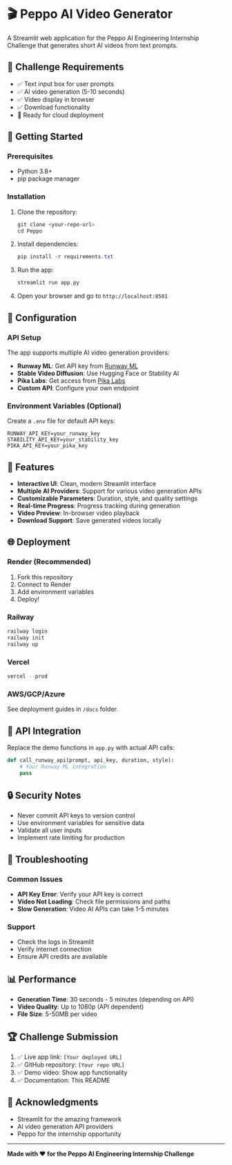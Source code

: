 # 🎬 Peppo AI Video Generator

A Streamlit web application for the Peppo AI Engineering Internship Challenge that generates short AI videos from text prompts.

## 🎯 Challenge Requirements

- ✅ Text input box for user prompts
- ✅ AI video generation (5-10 seconds)
- ✅ Video display in browser
- ✅ Download functionality
- 🚀 Ready for cloud deployment

## 🚀 Getting Started

### Prerequisites
- Python 3.8+
- pip package manager

### Installation

1. Clone the repository:
   ```powershell
   git clone <your-repo-url>
   cd Peppo
   ```

2. Install dependencies:
   ```powershell
   pip install -r requirements.txt
   ```

3. Run the app:
   ```powershell
   streamlit run app.py
   ```

4. Open your browser and go to `http://localhost:8501`

## 🔧 Configuration

### API Setup
The app supports multiple AI video generation providers:
- **Runway ML**: Get API key from [Runway ML](https://runwayml.com/)
- **Stable Video Diffusion**: Use Hugging Face or Stability AI
- **Pika Labs**: Get access from [Pika Labs](https://pika.art/)
- **Custom API**: Configure your own endpoint

### Environment Variables (Optional)
Create a `.env` file for default API keys:
```
RUNWAY_API_KEY=your_runway_key
STABILITY_API_KEY=your_stability_key
PIKA_API_KEY=your_pika_key
```

## 🎨 Features

- **Interactive UI**: Clean, modern Streamlit interface
- **Multiple AI Providers**: Support for various video generation APIs
- **Customizable Parameters**: Duration, style, and quality settings
- **Real-time Progress**: Progress tracking during generation
- **Video Preview**: In-browser video playback
- **Download Support**: Save generated videos locally

## 🌐 Deployment

### Render (Recommended)
1. Fork this repository
2. Connect to Render
3. Add environment variables
4. Deploy!

### Railway
```powershell
railway login
railway init
railway up
```

### Vercel
```powershell
vercel --prod
```

### AWS/GCP/Azure
See deployment guides in `/docs` folder.

## 📝 API Integration

Replace the demo functions in `app.py` with actual API calls:

```python
def call_runway_api(prompt, api_key, duration, style):
    # Your Runway ML integration
    pass
```

## 🔒 Security Notes

- Never commit API keys to version control
- Use environment variables for sensitive data
- Validate all user inputs
- Implement rate limiting for production

## 🐛 Troubleshooting

### Common Issues
- **API Key Error**: Verify your API key is correct
- **Video Not Loading**: Check file permissions and paths
- **Slow Generation**: Video AI APIs can take 1-5 minutes

### Support
- Check the logs in Streamlit
- Verify internet connection
- Ensure API credits are available

## 📊 Performance

- **Generation Time**: 30 seconds - 5 minutes (depending on API)
- **Video Quality**: Up to 1080p (API dependent)
- **File Size**: 5-50MB per video

## 🏆 Challenge Submission

1. ✅ Live app link: `[Your deployed URL]`
2. ✅ GitHub repository: `[Your repo URL]`
3. ✅ Demo video: Show app functionality
4. ✅ Documentation: This README

## 🙏 Acknowledgments

- Streamlit for the amazing framework
- AI video generation API providers
- Peppo for the internship opportunity

---

**Made with ❤️ for the Peppo AI Engineering Internship Challenge**
